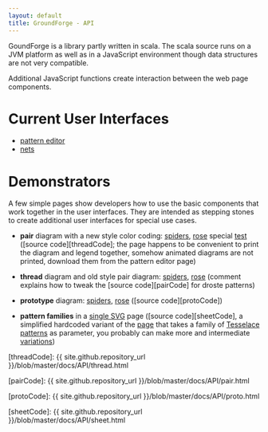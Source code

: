 ```yaml
---
layout: default
title: GroundForge - API
--- 
```


GoundForge is a library partly written in scala. 
The scala source runs on a JVM platform as well as in a JavaScript environment
though data structures are not very compatible.

Additional JavaScript functions create interaction between the web page components.

Current User Interfaces
=======================

* [pattern editor](/GroundForge/tiles)
* [nets](/GroundForge/nets)

Demonstrators
=============

A few simple pages show developers how to use the basic components
that work together in the user interfaces.
They are intended as stepping stones
to create additional user interfaces for special use cases.

* **pair** diagram with a new style color coding:
[spiders](pair.html?patchWidth=20&patchHeight=20&g1=tc&a1=ctctctcttt&l2=crcrcrclll&k2=ctctc&j2=cttcttc&i2=ctttctttc&h2=crcrc&g2=cttc&f2=clclc&e2=ctttctttc&d2=cttcttc&c2=ctctc&b2=clclclcrrr&l3=ctc&k3=ctc&j3=clllc&i3=crrcrrc&h3=clcrc&g3=cttcttc&f3=crclc&e3=cllcllc&d3=crrrc&c3=ctc&b3=ctc&a3=cc&l4=ctc&k4=cllc&j4=crrrcrrrc&i4=cllcrc&h4=cllcrrc&g4=ctttc&f4=crrcllc&e4=crrclc&d4=clllclllc&c4=crrc&b4=ctc&a4=ccc&l5=clc&k5=rctct&j5=clllcrc&i5=clllcrrc&h5=ctc&g5=ctttctttc&f5=ctc&e5=crrrcllc&d5=crrrclc&c5=lctct&b5=crc&a5=ctc&l6=rctct&k6=ctc&j6=ctc&i6=clcrclc&h6=c&f6=c&e6=clclcrc&d6=ctc&c6=ctc&b6=lctct&a6=cc&tile=5-----5-----,-CDDD632AAAB,566666322222,566666322222,566666322222,566666-22222&shiftColsSW=-6&shiftRowsSW=6&shiftColsSE=6&shiftRowsSE=6),
[rose](pair.html?patchWidth=8&patchHeight=14&b1=ctc&c1=ctllcrrc&d1=clclc&b2=cllcrrcllcrrcr&d2=ctctctc&c3=ctctll&footside=b,-,a,-&footsideStitch=-&tile=831,4-7,-5-&tileStitch=ctct&shiftColsSW=-2&shiftRowsSW=2&shiftColsSE=2&shiftRowsSE=2)
special [test](pair.html?patchWidth=11&patchHeight=7&j1=clrcccrrc&i1=clrcccc&h1=cccc&g1=cclllcc&f1=lclllcrrrcllcl&e1=lclllcrrcllcl&d1=cllcrrcllc&c1=ctctctctctctctc&b1=ctctctcr&a1=c&j2=crrrc&i2=ctrrc&h2=cttrc&g2=ctttc&f2=llcrrcll&e2=llctrcll&d2=cttc&c2=crc&b2=ctcr&a2=cc&j3=crrrctc&i3=ctrrctc&h3=cttrctc&g3=ctttctc&f3=lllcrrctclll&e3=lllctrctclll&d3=cttcrc&c3=crctc&b3=ctctcrr&a3=ccc&j4=crrrclc&i4=ctrrclc&h4=cttrclc&g4=ctttclc&f4=llllcrrclcllll&e4=llllctrclcllll&d4=cttclc&c4=crclc&b4=ctclcrr&a4=ctctc&j5=crrrcllc&i5=ctrrcllc&h5=cttrcllc&g5=ctttcllc&f5=crrcllc&e5=tttctrcllcttt&d5=cttcllc&c5=crcllc&b5=ctcllcrrr&a5=cttcttc&j6=crrrclllc&i6=ctrrclllc&h6=cttrclllc&g6=ctttclllc&f6=crrclllc&e6=ctrcllllc&d6=cttclllc&c6=crclllc&b6=ctclllcrrrr&a6=ctttctttc&tile=1111111111,8888888888,1111111111,8888888888,1111111111,8888888888&shiftColsSW=0&shiftRowsSW=6&shiftColsSE=10&shiftRowsSE=6)
([source code][threadCode]; 
the page happens to be convenient to print the diagram and legend together,
somehow animated diagrams are not printed, download them from the pattern editor page)

* **thread** diagram and old style pair diagram:
[spiders](thread.html?patchWidth=20&patchHeight=20&g1=tc&a1=ctctctcttt&l2=crcrcrclll&k2=ctctc&j2=cttcttc&i2=ctttctttc&h2=crcrc&g2=cttc&f2=clclc&e2=ctttctttc&d2=cttcttc&c2=ctctc&b2=clclclcrrr&l3=ctc&k3=ctc&j3=clllc&i3=crrcrrc&h3=clcrc&g3=cttcttc&f3=crclc&e3=cllcllc&d3=crrrc&c3=ctc&b3=ctc&a3=cc&l4=ctc&k4=cllc&j4=crrrcrrrc&i4=cllcrc&h4=cllcrrc&g4=ctttc&f4=crrcllc&e4=crrclc&d4=clllclllc&c4=crrc&b4=ctc&a4=ccc&l5=clc&k5=rctct&j5=clllcrc&i5=clllcrrc&h5=ctc&g5=ctttctttc&f5=ctc&e5=crrrcllc&d5=crrrclc&c5=lctct&b5=crc&a5=ctc&l6=rctct&k6=ctc&j6=ctc&i6=clcrclc&h6=c&f6=c&e6=clclcrc&d6=ctc&c6=ctc&b6=lctct&a6=cc&tile=5-----5-----,-CDDD632AAAB,566666322222,566666322222,566666322222,566666-22222&shiftColsSW=-6&shiftRowsSW=6&shiftColsSE=6&shiftRowsSE=6),
[rose](thread.html?patchWidth=8&patchHeight=14&b1=ctc&c1=ctllcrrc&d1=clclc&b2=cllcrrcllcrrcr&d2=ctctctc&c3=ctctll&footside=b,-,a,-&footsideStitch=-&tile=831,4-7,-5-&tileStitch=ctct&shiftColsSW=-2&shiftRowsSW=2&shiftColsSE=2&shiftRowsSE=2)
(comment explains how to tweak the [source code][pairCode]
for droste patterns)

* **prototype** diagram:
[spiders](proto.html?patchWidth=20&patchHeight=20&g1=tc&a1=ctctctcttt&l2=crcrcrclll&k2=ctctc&j2=cttcttc&i2=ctttctttc&h2=crcrc&g2=cttc&f2=clclc&e2=ctttctttc&d2=cttcttc&c2=ctctc&b2=clclclcrrr&l3=ctc&k3=ctc&j3=clllc&i3=crrcrrc&h3=clcrc&g3=cttcttc&f3=crclc&e3=cllcllc&d3=crrrc&c3=ctc&b3=ctc&a3=cc&l4=ctc&k4=cllc&j4=crrrcrrrc&i4=cllcrc&h4=cllcrrc&g4=ctttc&f4=crrcllc&e4=crrclc&d4=clllclllc&c4=crrc&b4=ctc&a4=ccc&l5=clc&k5=rctct&j5=clllcrc&i5=clllcrrc&h5=ctc&g5=ctttctttc&f5=ctc&e5=crrrcllc&d5=crrrclc&c5=lctct&b5=crc&a5=ctc&l6=rctct&k6=ctc&j6=ctc&i6=clcrclc&h6=c&f6=c&e6=clclcrc&d6=ctc&c6=ctc&b6=lctct&a6=cc&tile=5-----5-----,-CDDD632AAAB,566666322222,566666322222,566666322222,566666-22222&shiftColsSW=-6&shiftRowsSW=6&shiftColsSE=6&shiftRowsSE=6),
[rose](proto.html?patchWidth=8&patchHeight=14&b1=ctc&c1=ctllcrrc&d1=clclc&b2=cllcrrcllcrrcr&d2=ctctctc&c3=ctctll&footside=b,-,a,-&footsideStitch=-&tile=831,4-7,-5-&tileStitch=ctct&shiftColsSW=-2&shiftRowsSW=2&shiftColsSE=2&shiftRowsSE=2)
([source code][protoCode])

* **pattern families** in a [single SVG](sheet.html) page ([source code][sheetCode],
a simplified hardcoded variant of the
[page](https://jo-pol.github.io/GroundForge/sheet.html?img=214&patch=5-,-5;checker&%20patch=6;checker&%20patch=53;checker&%20patch=563;checker&%20patch=5632;checker&%20patch=56663;checker&%20patch=56353;checker&%20patch=56632;checker&%20patch=53,5-,-5;checker&%20patch=56-,6-5,-56;checker&%20patch=4-L,-L4,L4-;checker&%20patch=53,5-,35,-5;checker&%20patch=53,53,5-,-5;checker&%20patch=566-,66-5,6-56,-566;checker&%20patch=5632,56-2,5-5-,-535;checker)
that takes a family of [Tesselace patterns](GroundForge/tesselace-to-gf/) as parameter, you probably can make more and intermediate [variations][explanation])

[explanation]: /GroundForge-help/Reshape-Patterns

[threadCode]: {{ site.github.repository_url }}/blob/master/docs/API/thread.html

[pairCode]: {{ site.github.repository_url }}/blob/master/docs/API/pair.html

[protoCode]: {{ site.github.repository_url }}/blob/master/docs/API/proto.html

[sheetCode]: {{ site.github.repository_url }}/blob/master/docs/API/sheet.html